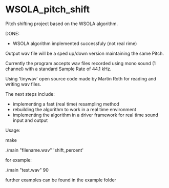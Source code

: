 # WSOLA_pitch_shift
Pitch shifting project based on the WSOLA algorithm.

DONE:
 - WSOLA algorithm implemented successfuly (not real rime)

Output wav file will be a sped up/down version maintaining the same Pitch. 

Currently the program accepts wav files recorded using mono sound (1 channel) with a standard Sample Rate of 44.1 kHz.

Using 'tinywav' open source code made by Martin Roth for reading and writing wav files.

The next steps include:
 - implementing a fast (real time) resampling method
 - rebuilding the algorithm to work in a real time environment
 - implementing the algorithm in a driver framework for real time sound input and output

Usage:

make

./main "filename.wav" 'shift_percent' 

for example:

./main "test.wav" 90

further examples can be found in the example folder



